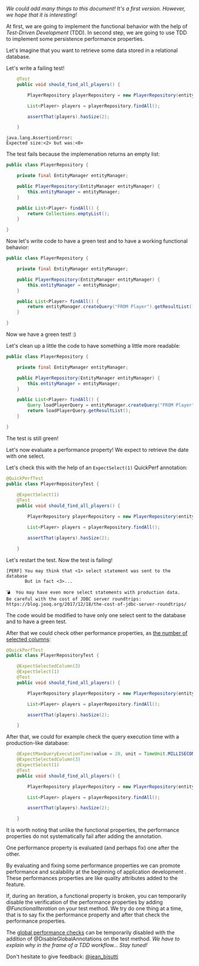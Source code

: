 _We could add many things to this document! It's a first version. However, we hope that it is interesting!_

At first, we are going to implement the functional behavior with the help of *Test-Driven Development* (TDD). In second step, we are going to use TDD to implement some persistence performance properties.

Let's imagine that you want to retrieve some data stored in a relational database.

Let's write a failing test!

```java
    @Test
    public void should_find_all_players() {

        PlayerRepository playerRepository = new PlayerRepository(entityManager);

        List<Player> players = playerRepository.findAll();

        assertThat(players).hasSize(2);

    }
```

```
java.lang.AssertionError: 
Expected size:<2> but was:<0>
```

The test fails because the implemenation returns an empty list:
```java
public class PlayerRepository {

    private final EntityManager entityManager;

    public PlayerRepository(EntityManager entityManager) {
        this.entityManager = entityManager;
    }

    public List<Player> findAll() {
        return Collections.emptyList();
    }

}
```

Now let's write code to have a green test and to have a working functional behavior:

```java
public class PlayerRepository {

    private final EntityManager entityManager;

    public PlayerRepository(EntityManager entityManager) {
        this.entityManager = entityManager;
    }

    public List<Player> findAll() {
        return entityManager.createQuery("FROM Player").getResultList();
    }

}
```

Now we have a green test! :)

Let's clean up a little the code to have something a little more readable:

```java
public class PlayerRepository {

    private final EntityManager entityManager;

    public PlayerRepository(EntityManager entityManager) {
        this.entityManager = entityManager;
    }

    public List<Player> findAll() {
        Query loadPlayerQuery = entityManager.createQuery("FROM Player");
        return loadPlayerQuery.getResultList();
    }

}
```

The test is still green!

Let's now evaluate a performance property!
We expect to retrieve the date with one select.

Let's check this with the help of an `ExpectSelect(1)` QuickPerf annotation:

```java
@QuickPerfTest
public class PlayerRepositoryTest {
    
    @ExpectSelect(1)
    @Test
    public void should_find_all_players() {

        PlayerRepository playerRepository = new PlayerRepository(entityManager);

        List<Player> players = playerRepository.findAll();

        assertThat(players).hasSize(2);

    }
```

Let's restart the test. Now the test is failing!
```
[PERF] You may think that <1> select statement was sent to the database
       But in fact <3>...

💣  You may have even more select statements with production data.
Be careful with the cost of JDBC server roundtrips: https://blog.jooq.org/2017/12/18/the-cost-of-jdbc-server-roundtrips/
```

The code would be modified to have only one select sent to the database and to have a green test.

After that we could check other performance properties, as [the number of selected columns](https://github.com/quick-perf/doc/wiki/Why-limit-the-number-of-selected-columns): 

```java
@QuickPerfTest
public class PlayerRepositoryTest {

    @ExpectSelectedColumn(3)
    @ExpectSelect(1)
    @Test
    public void should_find_all_players() {

        PlayerRepository playerRepository = new PlayerRepository(entityManager);

        List<Player> players = playerRepository.findAll();

        assertThat(players).hasSize(2);

    }
```

After that, we could for example check the query execution time with a production-like database:

``` java
    @ExpectMaxQueryExecutionTime(value = 20, unit = TimeUnit.MILLISECONDS)
    @ExpectSelectedColumn(3)
    @ExpectSelect(1)
    @Test
    public void should_find_all_players() {

        PlayerRepository playerRepository = new PlayerRepository(entityManager);

        List<Player> players = playerRepository.findAll();

        assertThat(players).hasSize(2);

    }
 ```

It is worth noting that unlike the functional properties, the performance properties do not systematically fail after adding the annotation.

One performance property is evaluated (and perhaps fix) one after the other.

By evaluating and fixing some performance properties we can promote performance and scalability at the beginning of application development . These performances properties are like quality attributes added to the feature.

If, during an iteration, a functional property is broken, you can temporarily disable the verification of the performance properties by adding _@FunctionalIteration_ on your test method. We try do one thing at a time, that is to say fix the performance property and after that check the performance properties.

The [global performance checks](https://github.com/quick-perf/doc/wiki/SQL-annotations#configure-global-annotations) can be temporarily disabled with the addition of @DisableGlobalAnnotations on the test method. _We have to explain why in the frame of a TDD workflow... Stay tuned!_

Don't hesitate to give feedback: [@jean_bisutti](https://twitter.com/jean_bisutti)